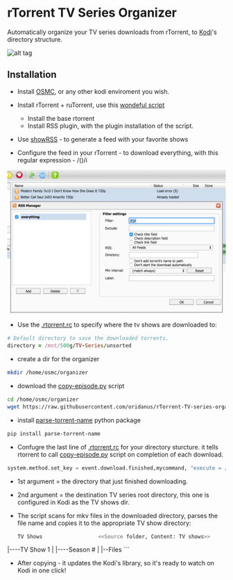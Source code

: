 # rTorrent TV Series Organizer
Automatically organize your TV series downloads from rTorrent, to [Kodi](https://kodi.tv/)'s directory structure.

![alt tag](http://i.imgur.com/wrpYku8.jpg)


## Installation

* Install [OSMC](https://osmc.tv/), or any other kodi enviroment you wish.

* Install rTorrent + ruTorrent, use this [wondeful script](https://github.com/Kerwood/Rtorrent-Auto-Install)

  * Install the base rtorrent 
  * Install RSS plugin, with the plugin installation of the script.

* Use [showRSS](http://new.showrss.info/) - to generate a feed with your favorite shows

* Configure the feed in your rTorrent - to download everything, with this regular expression - /()/i

![alt tag](https://raw.githubusercontent.com/oridanus/rTorrent-TV-series-organizer/master/Screen%20Shot%202016-03-11%20at%2012.40.54%20PM.png)

* Use the [.rtorrent.rc](https://github.com/oridanus/rTorrent-TV-series-organizer/blob/master/.rtorrent.rc) to specify where the tv shows are downloaded to:

```ruby
# Default directory to save the downloaded torrents.
directory = /mnt/500g/TV-Series/unsorted
```

* create a dir for the organizer
```bash
mkdir /home/osmc/organizer
```

* download the [copy-episode.py](https://github.com/oridanus/rTorrent-TV-series-organizer/blob/master/copy-episode.py) script
```bash
cd /home/osmc/organizer
wget https://raw.githubusercontent.com/oridanus/rTorrent-TV-series-organizer/master/copy-episode.py
```

* install [parse-torrent-name](https://pypi.python.org/pypi/parse-torrent-name/0.1.0) python package
```bash
pip install parse-torrent-name
```

* Confugre the last line of [.rtorrent.rc](https://github.com/oridanus/rTorrent-TV-series-organizer/blob/master/.rtorrent.rc) for your directory sturcture. it tells rtorrent to call [copy-episode.py](https://github.com/oridanus/rTorrent-TV-series-organizer/blob/master/copy-episode.py) script on completion of each download. 

 ```python
system.method.set_key = event.download.finished,mycommand, "execute = /usr/bin/python, /home/osmc/organizer/copy-episode.py, $d.get_base_path=, /mnt/500g/TV-Series"
```
  * 1st argument = the directory that just finished downloading.
  * 2nd argument = the destination TV series root directory, this one is configured in Kodi as the TV shows dir.
  * The script scans for mkv files in the downloaded directory, parses the file name and copies it to the appropriate TV show directory:
  
    ```bash
    TV Shows                  <<Source folder, Content: TV shows>>
   |----TV Show 1
   |       |----Season #
   |            |--Files
    ``` 
  * After copying - it updates the Kodi's library, so it's ready to watch on Kodi in one click!


